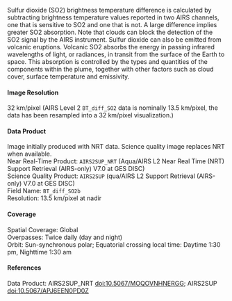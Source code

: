 Sulfur dioxide (SO2) brightness temperature difference is calculated by subtracting brightness temperature values reported in two AIRS channels, one that is sensitive to SO2 and one that is not. A large difference implies greater SO2 absorption. Note that clouds can block the detection of the SO2 signal by the AIRS instrument. Sulfur dioxide can also be emitted from volcanic eruptions. Volcanic SO2 absorbs the energy in passing infrared wavelengths of light, or radiances, in transit from the surface of the Earth to space. This absorption is controlled by the types and quantities of the components within the plume, together with other factors such as cloud cover, surface temperature and emissivity.

#### Image Resolution
32 km/pixel (AIRS Level 2 `BT_diff_SO2` data is nominally 13.5 km/pixel, the data has been resampled into a 32 km/pixel visualization.)

#### Data Product
Image initially produced with NRT data. Science quality image replaces NRT when available.<br>
Near Real-Time Product: `AIRS2SUP_NRT` (Aqua/AIRS L2 Near Real Time (NRT) Support Retrieval (AIRS-only) V7.0 at GES DISC)<br>
Science Quality Product: `AIRS2SUP` (qua/AIRS L2 Support Retrieval (AIRS-only) V7.0 at GES DISC)<br>
Field Name: `BT_diff_SO2b`<br>
Resolution: 13.5 km/pixel at nadir

#### Coverage
Spatial Coverage: Global<br>
Overpasses: Twice daily (day and night)<br>
Orbit: Sun-synchronous polar; Equatorial crossing local time: Daytime 1:30 pm, Nighttime 1:30 am

#### References
Data Product: AIRS2SUP_NRT [doi:10.5067/MOQOVNHNERGG](https://doi.org/10.5067/MOQOVNHNERGG); AIRS2SUP [doi:10.5067/APJ6EEN0PD0Z](https://doi.org/10.5067/APJ6EEN0PD0Z)
